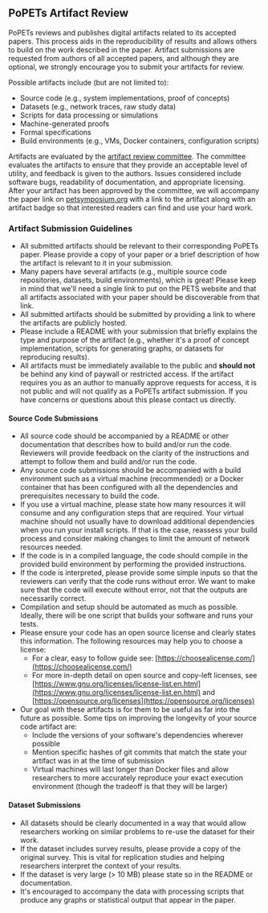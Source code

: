 
## PoPETs Artifact Review

PoPETs reviews and publishes digital artifacts related to its accepted papers. This process aids in the reproducibility of results and allows others to build on the work described in the paper. Artifact submissions are requested from authors of all accepted papers, and although they are optional, we strongly encourage you to submit your artifacts for review.

Possible artifacts include (but are not limited to):

-   Source code (e.g., system implementations, proof of concepts)
-   Datasets (e.g., network traces, raw study data)
-   Scripts for data processing or simulations
-   Machine-generated proofs
-   Formal specifications
-   Build environments (e.g., VMs, Docker containers, configuration scripts)

Artifacts are evaluated by the [artifact review committee](https://web.archive.org/web/20230128001750if_/https://petsymposium.org/artifacts.php#committee). The committee evaluates the artifacts to ensure that they provide an acceptable level of utility, and feedback is given to the authors. Issues considered include software bugs, readability of documentation, and appropriate licensing. After your artifact has been approved by the committee, we will accompany the paper link on [petsymposium.org](https://petsymposium.org/) with a link to the artifact along with an artifact badge so that interested readers can find and use your hard work.

### Artifact Submission Guidelines

-   All submitted artifacts should be relevant to their corresponding PoPETs paper. Please provide a copy of your paper or a brief description of how the artifact is relevant to it in your submission.
-   Many papers have several artifacts (e.g., multiple source code repositories, datasets, build environments), which is great! Please keep in mind that we'll need a single link to put on the PETS website and that all artifacts associated with your paper should be discoverable from that link.
-   All submitted artifacts should be submitted by providing a link to where the artifacts are publicly hosted.
-   Please include a README with your submission that briefly explains the type and purpose of the artifact (e.g., whether it's a proof of concept implementation, scripts for generating graphs, or datasets for reproducing results).
-   All artifacts must be immediately available to the public and **should not** be behind any kind of paywall or restricted access. If the artifact requires you as an author to manually approve requests for access, it is not public and will not qualify as a PoPETs artifact submission. If you have concerns or questions about this please contact us directly.

#### Source Code Submissions

-   All source code should be accompanied by a README or other documentation that describes how to build and/or run the code. Reviewers will provide feedback on the clarity of the instructions and attempt to follow them and build and/or run the code.
-   Any source code submissions should be accompanied with a build environment such as a virtual machine (recommended) or a Docker container that has been configured with all the dependencies and prerequisites necessary to build the code.
-   If you use a virtual machine, please state how many resources it will consume and any configuration steps that are required. Your virtual machine should not usually have to download additional dependencies when you run your install scripts. If that is the case, reassess your build process and consider making changes to limit the amount of network resources needed.
-   If the code is in a compiled language, the code should compile in the provided build environment by performing the provided instructions.
-   If the code is interpreted, please provide some simple inputs so that the reviewers can verify that the code runs without error. We want to make sure that the code will execute without error, not that the outputs are necessarily correct.
-   Compilation and setup should be automated as much as possible. Ideally, there will be one script that builds your software and runs your tests.
-   Please ensure your code has an open source license and clearly states this information. The following resources may help you to choose a license:
    -   For a clear, easy to follow guide see: [https://choosealicense.com/](https://choosealicense.com/)
    -   For more in-depth detail on open source and copy-left licenses, see [https://www.gnu.org/licenses/license-list.en.html](https://www.gnu.org/licenses/license-list.en.html) and [https://opensource.org/licenses](https://opensource.org/licenses)
-   Our goal with these artifacts is for them to be useful as far into the future as possible. Some tips on improving the longevity of your source code artifact are:
    -   Include the versions of your software's dependencies wherever possible
    -   Mention specific hashes of git commits that match the state your artifact was in at the time of submission
    -   Virtual machines will last longer than Docker files and allow researchers to more accurately reproduce your exact execution environment (though the tradeoff is that they will be larger)

#### Dataset Submissions

-   All datasets should be clearly documented in a way that would allow researchers working on similar problems to re-use the dataset for their work.
-   If the dataset includes survey results, please provide a copy of the original survey. This is vital for replication studies and helping researchers interpret the context of your results.
-   If the dataset is very large (> 10 MB) please state so in the README or documentation.
-   It's encouraged to accompany the data with processing scripts that produce any graphs or statistical output that appear in the paper.
